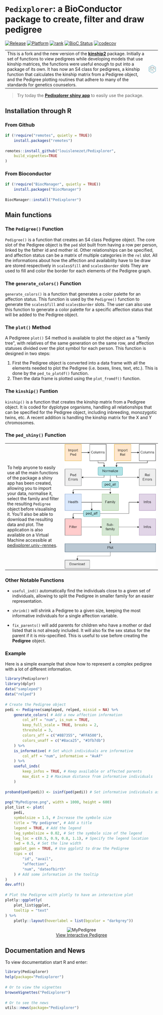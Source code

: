 # `Pedixplorer`: a BioConductor package to create, filter and draw pedigree

<!-- badges: start -->
  [![Release](https://img.shields.io/badge/release%20version-1.1.0-green.svg)](https://www.bioconductor.org/packages/Pedixplorer)
  [![Platform](http://www.bioconductor.org/shields/availability/devel/Pedixplorer.svg)](https://www.bioconductor.org/packages/release/bioc/html/Pedixplorer.html#archives)
  [![rank](http://www.bioconductor.org/shields/downloads/release/Pedixplorer.svg)](http://bioconductor.org/packages/stats/bioc/Pedixplorer/)
  [![BioC Status](https://bioconductor.org/shields/build/devel/bioc/Pedixplorer.svg)](http://bioconductor.org/checkResults/devel/bioc-LATEST/Pedixplorer/)
  [![codecov](https://codecov.io/gh/LouisLeNezet/Pedixplorer/graph/badge.svg?token=ZFQ3GZJ4BL)](https://codecov.io/gh/LouisLeNezet/Pedixplorer)
<!-- badges: end -->

|||
|-|-|
| This is a fork and the new version of the [**kinship2**](https://github.com/mayoverse/kinship2) package. Initially a set of functions to view pedigrees while developing models that use kinship matrices, the functions were useful enough to put into a package of its own. It has now an S4 class for pedigrees, a kinship function that calculates the kinship matrix from a Pedigree object, and the Pedigree plotting routines that adhere to many of the standards for genetics counselors. | <img src="https://github.com/LouisLeNezet/Pedixplorer/raw/devel/inst/figures/icon_Pedixplorer.png" align="right" max-height="140" style="align:center;max-height:200px;"/> |

> Try today the [**Pedixplorer shiny app**](https://pedixplorer.univ-rennes.fr/) to easily use the package.

## Installation through R

### From Github

```R
if (!require("remotes", quietly = TRUE))
    install.packages("remotes")

remotes::install_github("louislenezet/Pedixplorer",
    build_vignettes=TRUE
)
```

### From Bioconductor

```R
if (!require("BiocManager", quietly = TRUE))
    install.packages("BiocManager")

BiocManager::install("Pedixplorer")
```

## Main functions

### The `Pedigree()` Function

`Pedigree()` is a function that creates an S4 class Pedigree object.
The core slot of the Pedigree object is the `ped` slot built from having a row
per person, linked by the father id and mother id. Other relationships can be
specified, and affection status can be a matrix of multiple categories in the
`rel` slot. All the informations about how the affection and availability have
to be draw are stored respectively in `scales$fill` and `scales$border` slots
They are used to fill and color the border for each elements of the Pedigree graph.

### The `generate_colors()` Function

`generate_colors()` is a function that generates a color palette for an
affection status. This function is used by the `Pedigree()` function to
generate the `scales$fill` and `scales$border` slots. The user can also
use this function to generate a color palette for a specific affection
status that will be added to the Pedigree object.

### The `plot()` Method

A Pedigreee `plot()` S4 method is available to plot the object as a
"family tree", with relatives of the same generation on the same row,
and affection statuses divided over the plot symbol for each person.
This function is designed in two steps:

1. First the Pedigree object is converted into a data frame with all the
elements needed to plot the Pedigree (i.e. boxes, lines, text, etc.).
This is done by the `ped_to_plotdf()` function.
2. Then the data frame is plotted using the `plot_fromdf()` function.

### The `kinship()` Funtion

`kinship()` is a function that creates the kinship matrix from a Pedigree
object. It is coded for dyplotype organisms, handling all relationships that
can be specified for the Pedigree object, including inbreeding, monozygotic
twins, etc. A recent addition is handling the kinship matrix for the X and Y
chromosomes.

### The `ped_shiny()` Function

| | |
|-|-|
| To help anyone to easily use all the main functions of the package a shiny app has been created, allowing you to import your data, normalise it, select the family and filter the resulting `Pedigree` object before visualising it. You'll also be able to download the resulting data and plot. The application is also available on a Virtual Machine accessible at [pedixplorer.univ-rennes](https://pedixplorer.univ-rennes.fr/).| <img src="https://github.com/LouisLeNezet/Pedixplorer/raw/devel/inst/figures/ShinyAppDiagram.png" alt="shiny-app_diagram" align="right" max-width="300" style="max-width:300px;align:right;"/>|

### Other Notable Functions

* `useful_ind()` automatically find the individuals close to a given
set of individuals, allowing to split the Pedigree in smaller
family for an easier representation.

* `shrink()` will shrink a Pedigree to a given size, keeping the most
informative individuals for a single affection variable.

* `fix_parents()` will add parents for children who have a mother or dad listed
that is not already included. It will also fix the sex status for the parent if
it is mis-specified. This is useful to use before creating the **Pedigree**
object.

### Example

Here is a simple example that show how to represent a complex pedigree with a lot of different information.

```R
library(Pedixplorer)
library(dplyr)
data("sampleped")
data("relped")

# Create the Pedigree object
pedi <- Pedigree(sampleped, relped, missid = NA) %>%
    generate_colors( # Add a new affection information
        col_aff = "num", is_num = TRUE,
        keep_full_scale = TRUE, breaks = 2,
        threshold = 3,
        colors_aff = c("#8B7355", "#FFA500"),
        colors_unaff = c("#8aca25", "#3fb7db")
    ) %>%
    is_informative( # Set which individuals are informative
        col_aff = "num", informative = "AvAf"
    ) %>%
    useful_inds(
        keep_infos = TRUE, # Keep available or affected parents 
        max_dist = 2 # Maximum distance from informative individuals
    )

proband(ped(pedi)) <- isinf(ped(pedi)) # Set informative individuals as proband

png("MyPedigree.png", width = 1000, height = 600)
plot_list <- plot(
    pedi,
    symbolsize = 1.5, # Increase the symbole size
    title = "My pedigree", # Add a title
    legend = TRUE, # Add the legend
    leg_symbolsize = 0.02, # Set the symbole size of the legend
    leg_loc = c(0.5, 0.9, 0.8, 1.1), # Specify the legend location
    lwd = 0.5, # Set the line width
    ggplot_gen = TRUE, # Use ggplot2 to draw the Pedigree
    tips = c(
        "id", "avail",
        "affection",
        "num", "dateofbirth"
    ) # Add some information in the tooltip
)
dev.off()

# Plot the Pedigree with plotly to have an interactive plot
plotly::ggplotly(
    plot_list$ggplot,
    tooltip = "text"
) %>%
    plotly::layout(hoverlabel = list(bgcolor = "darkgrey"))
```

<p align="center">
    <img src="https://github.com/LouisLeNezet/Pedixplorer/raw/devel/inst/figures/MyPedigree.png" alt="MyPedigree" height="400" style="height:400px;"/>
    <br>
    <a href="https://louislenezet.github.io/Pedixplorer/interactive_pedigree.html" alt="MyPedigree">View Interactive Pedigree</a>
</p>

## Documentation and News

To view documentation start R and enter:

```R
library(Pedixplorer)
help(package="Pedixplorer")

# Or to view the vignettes
browseVignettes("Pedixplorer")

# Or to see the news
utils::news(package="Pedixplorer")
```
